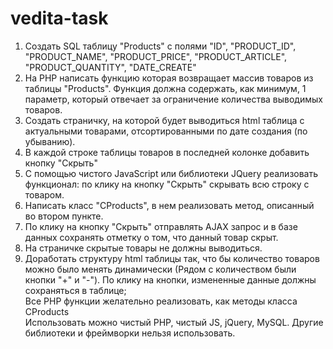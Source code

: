 # vedita-task
1. Создать SQL таблицу "Products" с полями "ID", "PRODUCT_ID", "PRODUCT_NAME", "PRODUCT_PRICE", "PRODUCT_ARTICLE", "PRODUCT_QUANTITY", "DATE_CREATE"<br>
2. На PHP написать функцию которая возвращает массив товаров из таблицы "Products". Функция должна содержать, как минимум, 1 параметр, который отвечает за ограничение количества выводимых товаров.<br>
3. Создать страничку, на которой будет выводиться html таблица с актуальными товарами, отсортированными по дате создания (по убыванию).<br>
4. В каждой строке таблицы товаров в последней колонке добавить кнопку "Скрыть"<br>
5. С помощью чистого JavaScript или библиотеки JQuery реализовать функционал: по клику на кнопку "Скрыть" скрывать всю строку с товаром.<br>
6. Написать класс "CProducts", в нем реализовать метод, описанный во втором пункте.<br>
7. По клику на кнопку "Скрыть" отправлять AJAX запрос и в базе данных сохранять отметку о том, что данный товар скрыт.<br>
8. На страничке скрытые товары не должны выводиться.<br>
9. Доработать структуру html таблицы так, что бы количество товаров можно было менять динамически (Рядом с количеством были кнопки "+" и "-"). По клику на кнопки, измененные данные должны сохраняться в таблице;<br>
 Все PHP функции желательно реализовать, как методы класса CProducts<br>
 Использовать можно чистый PHP, чистый JS, jQuery, MySQL. Другие библиотеки и фреймворки нельзя использовать.<br>
